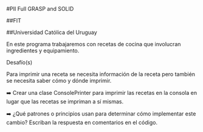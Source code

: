 #PII Full GRASP and SOLID

##FIT

##Universidad Católica del Uruguay

En este programa trabajaremos con recetas de cocina que involucran ingredientes y equipamiento.

Desafío(s)

Para imprimir una receta se necesita información de la receta pero también se necesita saber cómo y dónde imprimir.

➡️ Crear una clase ConsolePrinter para imprimir las recetas en la consola en lugar que las recetas se impriman a sí mismas.

➡️ ¿Qué patrones o principios usan para determinar cómo implementar este cambio? Escriban la respuesta en comentarios en el código.
